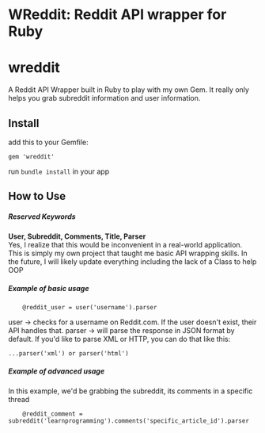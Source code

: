 
WReddit: Reddit API wrapper for Ruby
=======
# wreddit
A Reddit API Wrapper built in Ruby to play with my own Gem. It really only helps you grab subreddit information and user information.

## Install
add this to your Gemfile:
```
gem 'wreddit'
```

run ```bundle install``` in your app

## How to Use
##### Reserved Keywords
<b>User, Subreddit, Comments, Title, Parser</b>
<br>Yes, I realize that this would be inconvenient in a real-world application. This is simply my own project that taught me basic API wrapping skills. In the future, I will likely update everything including the lack of a Class to help OOP
##### Example of basic usage
```
    @reddit_user = user('username').parser
```
user    -> checks for a username on Reddit.com. If the user doesn't exist, their API handles that. 
parser  -> will parse the response in JSON format by default. If you'd like to parse XML or HTTP, you can do that like this:
```
...parser('xml') or parser('html')
```

##### Example of advanced usage
In this example, we'd be grabbing the subreddit, its comments in a specific thread
```
    @reddit_comment = subreddit('learnprogramming').comments('specific_article_id').parser
```
